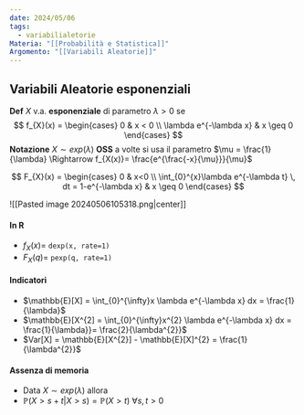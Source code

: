 ```yaml
---
date: 2024/05/06
tags:
  - variabilialetorie
Materia: "[[Probabilità e Statistica]]"
Argomento: "[[Variabili Aleatorie]]"
---
```

## Variabili Aleatorie esponenziali
**Def** $X$ v.a. **esponenziale** di parametro $\lambda > 0$ se
$$
f_{X}(x) = \begin{cases}
0 & x < 0 \\
\lambda e^{-\lambda x} & x \geq 0
\end{cases}
$$
**Notazione** $X \sim exp(\lambda)$
**OSS** a volte si usa il parametro $\mu = \frac{1}{\lambda} \Rightarrow f_{X(x)}= \frac{e^{\frac{-x}{\mu}}}{\mu}$

$$
F_{X}(x) = \begin{cases}
0 & x<0 \\
\int_{0}^{x}\lambda e^{-\lambda t} \, dt  = 1-e^{-\lambda x} & x \geq  0
\end{cases}
$$

![[Pasted image 20240506105318.png|center]]

#### In R
- $f_{X}(x) =$ `dexp(x, rate=1)` 
- $F_{X}(q) =$ `pexp(q, rate=1)` 

#### Indicatori
- $\mathbb{E}[X] = \int_{0}^{\infty}x \lambda e^{-\lambda x} dx = \frac{1}{\lambda}$
- $\mathbb{E}[X^{2] = \int_{0}^{\infty}x^{2} \lambda e^{-\lambda x} dx = \frac{1}{\lambda}}= \frac{2}{\lambda^{2}}$
- $Var[X] = \mathbb{E}[X^{2}] - \mathbb{E}[X]^{2} = \frac{1}{\lambda^{2}}$

#### Assenza di memoria
- Data $X \sim exp(\lambda)$ allora
- $\mathbb{P}(X > s + t | X > s) = \mathbb{P}(X > t)$     $\forall s,t > 0$